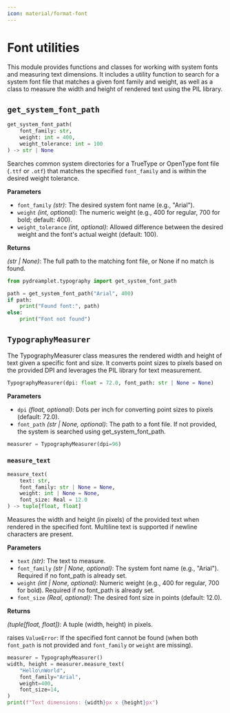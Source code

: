 ```yaml
---
icon: material/format-font
---
```


# Font utilities

This module provides functions and classes for working with system fonts and measuring text dimensions. It includes a utility function to search for a system font file that matches a given font family and weight, as well as a class to measure the width and height of rendered text using the PIL library.


## <span class="func"></span>`get_system_font_path`

<!--skip-->
```py
get_system_font_path(
    font_family: str,
    weight: int = 400,
    weight_tolerance: int = 100
) -> str | None
```

Searches common system directories for a TrueType or OpenType font file (`.ttf` or `.otf`) that matches the specified `font_family` and is within the desired weight tolerance.

<span class="param">**Parameters**</span>

- `font_family` *(str)*: The desired system font name (e.g., "Arial").
- `weight` *(int, optional)*: The numeric weight (e.g., 400 for regular, 700 for bold; default: 400).
- `weight_tolerance` *(int, optional)*: Allowed difference between the desired weight and the font's actual weight (default: 100).

<span class="returns">**Returns**</span>

*(str | None)*: The full path to the matching font file, or None if no match is found.

```py
from pydreamplet.typography import get_system_font_path

path = get_system_font_path("Arial", 400)
if path:
    print("Found font:", path)
else:
    print("Font not found")
```

## <span class="class"></span>`TypographyMeasurer`

The TypographyMeasurer class measures the rendered width and height of text given a specific font and size. It converts point sizes to pixels based on the provided DPI and leverages the PIL library for text measurement.

<!--skip-->
```py
TypographyMeasurer(dpi: float = 72.0, font_path: str | None = None)
```

<span class="param">**Parameters**</span>

- `dpi` *(float, optional)*: Dots per inch for converting point sizes to pixels (default: 72.0).
- `font_path` *(str | None, optional)*: The path to a font file. If not provided, the system is searched using get_system_font_path.

```py
measurer = TypographyMeasurer(dpi=96)
```

### <span class="meth"></span>`measure_text`

<!--skip-->
```py
measure_text(
    text: str,
    font_family: str | None = None,
    weight: int | None = None,
    font_size: Real = 12.0
) -> tuple[float, float]
```

Measures the width and height (in pixels) of the provided text when rendered in the specified font. Multiline text is supported if newline characters are present.

<span class="param">**Parameters**</span>

- `text` *(str)*: The text to measure.
- `font_family` *(str | None, optional)*: The system font name (e.g., "Arial"). Required if no font_path is already set.
- `weight` *(int | None, optional)*: Numeric weight (e.g., 400 for regular, 700 for bold). Required if no font_path is already set.
- `font_size` *(Real, optional)*: The desired font size in points (default: 12.0).

<span class="returns">**Returns**</span>

*(tuple[float, float])*: A tuple (width, height) in pixels.

raises `ValueError`: If the specified font cannot be found (when both `font_path` is not provided and `font_family` or `weight` are missing).

```py
measurer = TypographyMeasurer()
width, height = measurer.measure_text(
    "Hello\nWorld",
    font_family="Arial",
    weight=400,
    font_size=14,
)
print(f"Text dimensions: {width}px x {height}px")
```